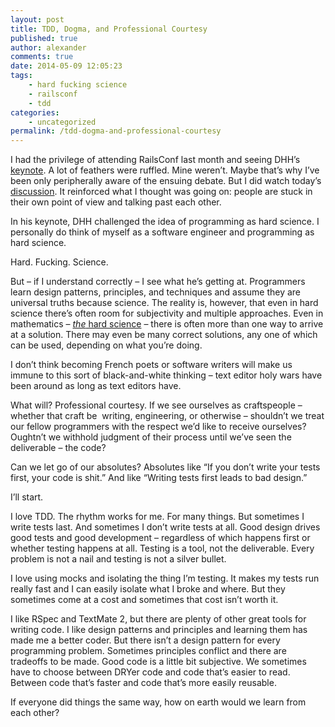 ```yaml
---
layout: post
title: TDD, Dogma, and Professional Courtesy
published: true
author: alexander
comments: true
date: 2014-05-09 12:05:23
tags:
    - hard fucking science
    - railsconf
    - tdd
categories:
    - uncategorized
permalink: /tdd-dogma-and-professional-courtesy
---
```

I had the privilege of attending RailsConf last month and seeing DHH&#8217;s [keynote][1]. A lot of feathers were ruffled. Mine weren&#8217;t. Maybe that&#8217;s why I&#8217;ve been only peripherally aware of the ensuing debate. But I did watch today&#8217;s [discussion][2]. It reinforced what I thought was going on: people are stuck in their own point of view and talking past each other.

In his keynote, DHH challenged the idea of programming as hard science. I personally do think of myself as a software engineer and programming as hard science.

Hard. Fucking. Science.

But &#8211; if I understand correctly &#8211; I see what he&#8217;s getting at. Programmers learn design patterns, principles, and techniques and assume they are universal truths because science. The reality is, however, that even in hard science there&#8217;s often room for subjectivity and multiple approaches. Even in mathematics &#8211; [_the_ hard science][3] &#8211; there is often more than one way to arrive at a solution. There may even be many correct solutions, any one of which can be used, depending on what you&#8217;re doing.

I don&#8217;t think becoming French poets or software writers will make us immune to this sort of black-and-white thinking &#8211; text editor holy wars have been around as long as text editors have.

What will? Professional courtesy. If we see ourselves as craftspeople &#8211; whether that craft be  writing, engineering, or otherwise &#8211; shouldn&#8217;t we treat our fellow programmers with the respect we&#8217;d like to receive ourselves? Oughtn&#8217;t we withhold judgment of their process until we&#8217;ve seen the deliverable &#8211; the code?

Can we let go of our absolutes? Absolutes like &#8220;If you don&#8217;t write your tests first, your code is shit.&#8221; And like &#8220;Writing tests first leads to bad design.&#8221;

I&#8217;ll start.

I love TDD. The rhythm works for me. For many things. But sometimes I write tests last. And sometimes I don&#8217;t write tests at all. Good design drives good tests and good development &#8211; regardless of which happens first or whether testing happens at all. Testing is a tool, not the deliverable. Every problem is not a nail and testing is not a silver bullet.

I love using mocks and isolating the thing I&#8217;m testing. It makes my tests run really fast and I can easily isolate what I broke and where. But they sometimes come at a cost and sometimes that cost isn&#8217;t worth it.

I like RSpec and TextMate 2, but there are plenty of other great tools for writing code. I like design patterns and principles and learning them has made me a better coder. But there isn&#8217;t a design pattern for every programming problem. Sometimes principles conflict and there are tradeoffs to be made. Good code is a little bit subjective. We sometimes have to choose between DRYer code and code that&#8217;s easier to read. Between code that&#8217;s faster and code that&#8217;s more easily reusable.

If everyone did things the same way, how on earth would we learn from each other?

 [1]: http://www.confreaks.com/videos/3315-railsconf-keynote-writing-software
 [2]: https://www.youtube.com/watch?v=z9quxZsLcfo
 [3]: http://xkcd.com/435/
